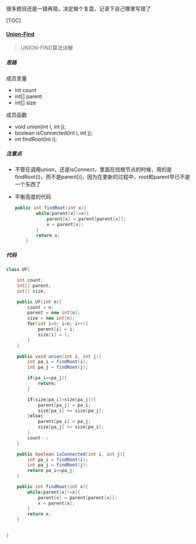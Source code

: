 很多题目还是一错再错，决定做个复盘，记录下自己哪里写错了



[TOC]

#### [Union-Find](https://labuladong.gitee.io/algo/2/19/38/)

> UNION-FIND算法详解



##### 思路

成员变量

- int count
- int[] parent
- int[] size

成员函数

- void union(int i, int j);
- boolean isConnected(int i, int j);
- int findRoot(int i);



##### 注意点

- 不管在调用union，还是isConnect，里面在找根节点的时候，用的是findRoot(i)，而不是parent[i]，因为在更新的过程中，root和parent早已不是一个东西了

- 平衡高度的代码

  ```java
  public int findRoot(int x){
          while(parent[x]!=x){
              parent[x] = parent[parent[x]];
              x = parent[x];
          }
          return x;
      }
  ```

  

##### 代码

```java
class UF{

    int count;
    int[] parent;
    int[] size;

    public UF(int n){
        count = n;
        parent = new int[n];
        size = new int[n];
        for(int i=0; i<n; i++){
            parent[i] = i;
            size[i] = 1;
        }
    }

    public void union(int i, int j){
        int pa_i = findRoot(i);
        int pa_j = findRoot(j);

        if(pa_i==pa_j){
            return;
        }

        if(size[pa_i]>size[pa_j]){
            parent[pa_j] = pa_i;
            size[pa_i] += size[pa_j];
        }else{
            parent[pa_i] = pa_j;
            size[pa_j] += size[pa_i];
        }
        count--;
    }

    public boolean isConnected(int i, int j){
        int pa_i = findRoot(i);
        int pa_j = findRoot(j);
        return pa_i==pa_j;
    }

    public int findRoot(int x){
        while(parent[x]!=x){
            parent[x] = parent[parent[x]];
            x = parent[x];
        }
        return x;
    }


}
```
